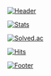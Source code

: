 [![Header](https://capsule-render.vercel.app/api?type=waving&color=673AB7&height=225&section=header&text=dohun0310&fontColor=FFFFFF&fontAlign=24&fontAlignY=35&desc=d3h1,%20Everything%20of%20everything&descSize=20&descAlign=20&descAlignY=58)](https://github.com/dohun0310)

[![Stats](https://github-readme-stats.vercel.app/api?username=dohun0310&count_private=true&show_icons=true&title_color=673AB7&icon_color=673AB7)](https://github.com/dohun0310?tab=repositories)

[![Solved.ac](http://mazassumnida.wtf/api/generate_badge?boj=dohun0310)](https://solved.ac/dohun0310)

[![Hits](https://hits.seeyoufarm.com/api/count/incr/badge.svg?url=https://github.com/dohun0310&count_bg=%239576FF&title_bg=%23555555&icon=github.svg&icon_color=%23E7E7E7&title=hits&edge_flat=false)](https://github.com/dohun0310)

[![Footer](https://capsule-render.vercel.app/api?section=footer&type=waving&color=673AB7)](https://github.com/dohun0310)

<!---
dohun0310/dohun0310 is a ✨ special ✨ repository because its `README.md` (this file) appears on your GitHub profile.
You can click the Preview link to take a look at your changes.
--->
